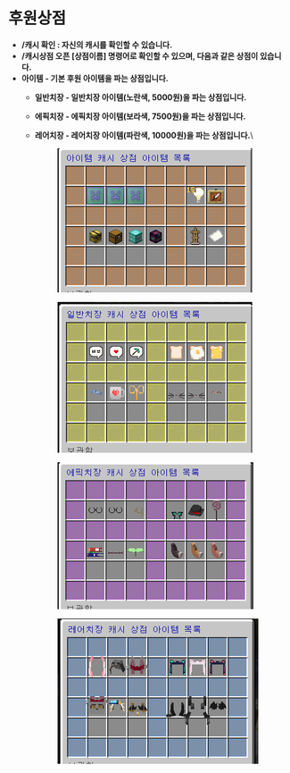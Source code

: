 # 후원상점

* **/캐시 확인 : 자신의 캐시를 확인할 수 있습니다.**
* **/캐시상점 오픈 \[상점이름] 명령어로 확인할 수 있으며, 다음과 같은 상점이 있습니다.**
* **아이템 - 기본 후원 아이템을 파는 상점입니다.**
  * **일반치장 - 일반치장 아이템(노란색, 5000원)을 파는 상점입니다.**
  * **에픽치장 - 에픽치장 아이템(보라색, 7500원)을 파는 상점입니다.**
  *   **레어치장 - 레어치장 아이템(파란색, 10000원)을 파는 상점입니다.**\


      <figure><img src="../../.gitbook/assets/image (3).png" alt=""><figcaption></figcaption></figure>



      <figure><img src="../../.gitbook/assets/image (11).png" alt=""><figcaption></figcaption></figure>



      <figure><img src="../../.gitbook/assets/image (12).png" alt=""><figcaption></figcaption></figure>



      <figure><img src="../../.gitbook/assets/image (2).png" alt=""><figcaption></figcaption></figure>
